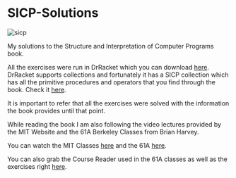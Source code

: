 # SICP-Solutions

![sicp](https://upload.wikimedia.org/wikipedia/commons/thumb/9/9d/SICP_cover.jpg/220px-SICP_cover.jpg)

My solutions to the Structure and Interpretation of Computer Programs book.

All the exercises were run in DrRacket which you can download [here](https://download.racket-lang.org/). DrRacket supports collections and fortunately it has a SICP collection which has all the primitive procedures and operators that you find through the book. Check it [here](https://docs.racket-lang.org/sicp-manual/index.html).

It is important to refer that all the exercises were solved with the information the book provides until that point.

While reading the book I am also following the video lectures provided by the MIT Website and the 61A Berkeley Classes from Brian Harvey.

You can watch the MIT Classes [here](https://ocw.mit.edu/courses/electrical-engineering-and-computer-science/6-001-structure-and-interpretation-of-computer-programs-spring-2005/video-lectures/) and the 61A [here](https://archive.org/details/ucberkeley-webcast-PL3E89002AA9B9879E?sort=titleSorter).

You can also grab the Course Reader used in the 61A classes as well as the exercises right [here](https://inst.eecs.berkeley.edu/~cs61a/sp09/). 
